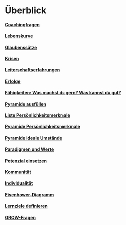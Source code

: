 # Überblick

#### [Coachingfragen](./coaching-fragen.md)
#### [Lebenskurve](./lebenskurve.md)
#### [Glaubenssätze](./glaubenssaetze.md)
#### [Krisen](./krisen-lektionen.md)
#### [Leiterschaftserfahrungen](./leiterschaftserfahrungen.md)
#### [Erfolge](./erfolge-talente.md)
#### [Fähigkeiten: Was machst du gern? Was kannst du gut?](./motivationsfaehigkeiten.md)
#### [Pyramide ausfüllen](./pyramiden.md)
#### [Liste Persönlichkeitsmerkmale](./persoenlichkeitsprofil-liste.md)
#### [Pyramide Persönlichkeitsmerkmale](./pyramiden.md)
#### [Pyramide ideale Umstände](./pyramiden.md)
#### [Paradigmen und Werte](./paradigmen-werte.md)
#### [Potenzial einsetzen](./potential-einsetzen.md) 
#### [Kommunität](./kommunitaet.md)
#### [Individualität](./individualitaet.md)
#### [Eisenhower-Diagramm](./eisenhower-diagramm.md)
#### [Lernziele definieren](./lernziele-definieren.md)
#### [GROW-Fragen](./grow-fragen.md)